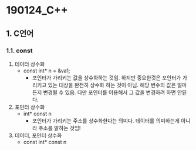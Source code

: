 # 190124_C++

## 1. C언어

### 1.1. const

1. 데이터 상수화
   - const int* n = &va1;
     - 포인터가 가리키는 값을 상수화하는 것임. 하지만 중요한것은 포인터가 가리키고 있는 대상을 완전히 상수화 하는 것이 아님. 해당 변수의 값은 얼마든지 변경될 수 있음. 다만 포인터를 이용해서 그 값을 변경하려 하면 안된다.
2. 포인터 상수화
   - int* const n
     - 포인터가 가리키는 주소를 상수화한다는 의미다. 데이터를 의미하는게 아니라 주소를 말하는 것임!
3. 데이터, 포인터 상수화
   - const int* const n
